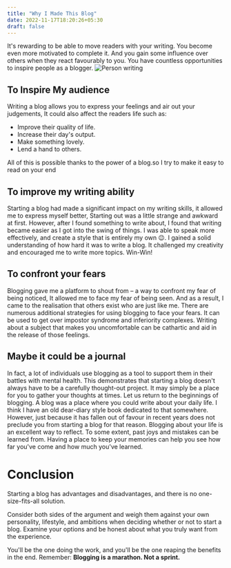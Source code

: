 ```yaml
---
title: "Why I Made This Blog"
date: 2022-11-17T18:20:26+05:30
draft: false
---
```

It's rewarding to be able to move readers with your writing. You become even more motivated to complete it. And you gain some influence over others when they react favourably to you.
You have countless opportunities to inspire people as a blogger.
![Person writing](/person_Writing.jpg)
## To Inspire My audience
Writing a blog allows you to express your feelings and air out your judgements, It could also affect the readers life such as:
* Improve their quality of life.
* Increase their day's output.
* Make something lovely.
* Lend a hand to others.

All of this is possible thanks to the power of a blog.so I try to make it easy to read on your end
## To improve my writing ability
Starting a blog had made a significant impact on my writing skills, it allowed me to express myself better,
Starting out was a little strange and awkward at first. However, after I found something to write about, I found that writing became easier as I got into the swing of things. I was able to speak more effectively, and create a style that is entirely my own 😉.
I gained a solid understanding of how hard it was to write a blog. It challenged my creativity and encouraged me to write more topics.
Win-Win!
## To confront your fears
Blogging gave me a platform to shout from – a way to confront my fear of being noticed, It allowed me to face my fear of being seen. And as a result, I came to the realisation that others exist who are just like me.
There are numerous additional strategies for using blogging to face your fears. It can be used to get over impostor syndrome and inferiority complexes. Writing about a subject that makes you uncomfortable can be cathartic and aid in the release of those feelings.
## Maybe it could be a journal
In fact, a lot of individuals use blogging as a tool to support them in their battles with mental health. This demonstrates that starting a blog doesn't always have to be a carefully thought-out project. It may simply be a place for you to gather your thoughts at times.
Let us return to the beginnings of blogging. A blog was a place where you could write about your daily life. I think I have an old dear-diary style book dedicated to that somewhere.
However, just because it has fallen out of favour in recent years does not preclude you from starting a blog for that reason.
Blogging about your life is an excellent way to reflect. To some extent, past joys and mistakes can be learned from. Having a place to keep your memories can help you see how far you've come and how much you've learned.
# Conclusion
Starting a blog has advantages and disadvantages, and there is no one-size-fits-all solution.

Consider both sides of the argument and weigh them against your own personality, lifestyle, and ambitions when deciding whether or not to start a blog. Examine your options and be honest about what you truly want from the experience.

You'll be the one doing the work, and you'll be the one reaping the benefits in the end.
Remember: **Blogging is a marathon. Not a sprint.**
